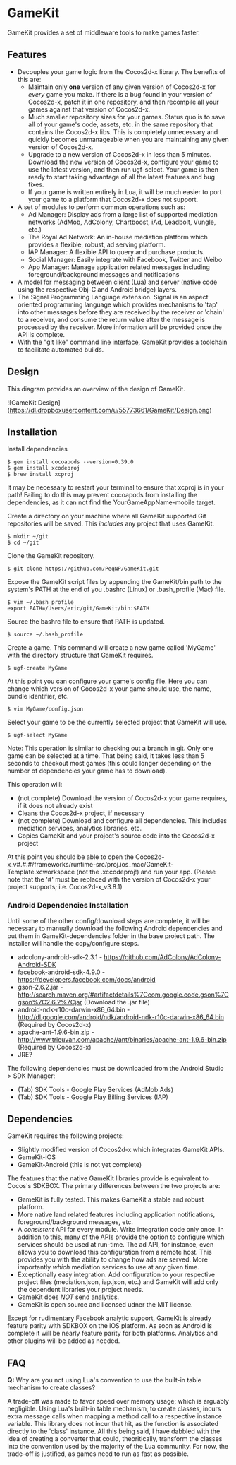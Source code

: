 # GameKit

GameKit provides a set of middleware tools to make games faster.

## Features

- Decouples your game logic from the Cocos2d-x library. The benefits of this are:
  - Maintain only **one** version of any given version of Cocos2d-x for _every_ game you make. If there is a bug found in your version of Cocos2d-x, patch it in one repository, and then recompile all your games against that version of Cocos2d-x.
  - Much smaller repository sizes for your games. Status quo is to save all of your game's code, assets, etc. in the same repository that contains the Cocos2d-x libs. This is completely unnecessary and quickly becomes unmanageable when you are maintaining any given version of Cocos2d-x.
  - Upgrade to a new version of Cocos2d-x in less than 5 minutes. Download the new version of Cocos2d-x, configure your game to use the latest version, and then run ugf-select. Your game is then ready to start taking advantage of all the latest features and bug fixes.
  - If your game is written entirely in Lua, it will be much easier to port your game to a platform that Cocos2d-x does not support.
- A set of modules to perform common operations such as:
  - Ad Manager: Display ads from a large list of supported mediation networks (AdMob, AdColony, Chartboost, iAd, Leadbolt, Vungle, etc.)
  - The Royal Ad Network: An in-house mediation platform which provides a flexible, robust, ad serving platform.
  - IAP Manager: A flexible API to query and purchase products.
  - Social Manager: Easily integrate with Facebook, Twitter and Weibo
  - App Manager: Manage application related messages including foreground/background messages and notifications
- A model for messaging between client (Lua) and server (native code using the respective Obj-C and Android bridge) layers.
- The Signal Programming Language extension. Signal is an aspect oriented programming language which provides mechanisms to 'tap' into other messages before they are received by the receiver or 'chain' to a receiver, and consume the return value after the message is processed by the receiver. More information will be provided once the API is complete.
- With the "git like" command line interface, GameKit provides a toolchain to facilitate automated builds.

## Design

This diagram provides an overview of the design of GameKit.

![GameKit Design] (https://dl.dropboxusercontent.com/u/55773661/GameKit/Design.png)

## Installation

Install dependencies
```
$ gem install cocoapods --version=0.39.0
$ gem install xcodeproj
$ brew install xcproj
```
It may be necessary to restart your terminal to ensure that xcproj is in your path! Failing to do this may prevent cocoapods from installing the dependencies, as it can not find the YourGameAppName-mobile target.

Create a directory on your machine where all GameKit supported Git repositories will be saved. This _includes_ any project that uses GameKit.
```
$ mkdir ~/git
$ cd ~/git
```

Clone the GameKit repository.
```
$ git clone https://github.com/PeqNP/GameKit.git
```

Expose the GameKit script files by appending the GameKit/bin path to the system's PATH at the end of you .bashrc (Linux) or .bash_profile (Mac) file.
```
$ vim ~/.bash_profile
export PATH=/Users/eric/git/GameKit/bin:$PATH
```

Source the bashrc file to ensure that PATH is updated.
```
$ source ~/.bash_profile
```

Create a game. This command will create a new game called 'MyGame' with the directory structure that GameKit requires.
```
$ ugf-create MyGame
```

At this point you can configure your game's config file. Here you can change which version of Cocos2d-x your game should use, the name, bundle identifier, etc.
```
$ vim MyGame/config.json
```

Select your game to be the currently selected project that GameKit will use.
```
$ ugf-select MyGame
```
Note: This operation is similar to checking out a branch in git. Only one game can be selected at a time. That being said, it takes less than 5 seconds to checkout most games (this could longer depending on the number of dependencies your game has to download).

This operation will:
- (not complete) Download the version of Cocos2d-x your game requires, if it does not already exist
- Cleans the Cocos2d-x project, if necessary
- (not complete) Download and configure all dependencies. This includes mediation services, analytics libraries, etc.
- Copies GameKit and your project's source code into the Cocos2d-x project

At this point you should be able to open the Cocos2d-x_v#.#.#/frameworks/runtime-src/proj.ios_mac/GameKit-Template.xcworkspace (not the .xccodeproj!) and run your app. (Please note that the '#' must be replaced with the version of Cocos2d-x your project supports; i.e. Cocos2d-x_v3.8.1)

### Android Dependencies Installation

Until some of the other config/download steps are complete, it will be necessary to manually download the following Android dependencies and put them in GameKit-dependencies folder in the base project path. The installer will handle the copy/configure steps.

- adcolony-android-sdk-2.3.1 - https://github.com/AdColony/AdColony-Android-SDK
- facebook-android-sdk-4.9.0 - https://developers.facebook.com/docs/android
- gson-2.6.2.jar - http://search.maven.org/#artifactdetails%7Ccom.google.code.gson%7Cgson%7C2.6.2%7Cjar (Download the .jar file)
- android-ndk-r10c-darwin-x86_64.bin - http://dl.google.com/android/ndk/android-ndk-r10c-darwin-x86_64.bin (Required by Cocos2d-x)
- apache-ant-1.9.6-bin.zip - http://www.trieuvan.com/apache//ant/binaries/apache-ant-1.9.6-bin.zip (Required by Cocos2d-x)
- JRE?

The following dependencies must be downloaded from the Android Studio > SDK Manager:
- (Tab) SDK Tools - Google Play Services (AdMob Ads)
- (Tab) SDK Tools - Google Play Billing Services (IAP)


## Dependencies

GameKit requires the following projects:
- Slightly modified version of Cocos2d-x which integrates GameKit APIs.
- GameKit-iOS
- GameKit-Android (this is not yet complete)

The features that the native GameKit libraries provide is equivalent to Cocos's SDKBOX. The primary differences between the two projects are:
- GameKit is fully tested. This makes GameKit a stable and robust platform.
- More native land related features including application notifications, foreground/background messages, etc.
- A _consistent_ API for every module. Write integration code only once. In addition to this, many of the APIs provide the option to configure which services should be used at run-time. The ad API, for instance, even allows you to download this configuration from a remote host. This provides you with the ability to change how ads are served. More importantly _which_ mediation services to use at any given time.
- Exceptionally easy integration. Add configuration to your respective project files (mediation.json, iap.json, etc.) and GameKit will add only the dependent libraries your project needs.
- GameKit does *NOT* send analytics.
- GameKit is open source and licensed udner the MIT license.

Except for rudimentary Facebook analytic support, GameKit is already feature parity with SDKBOX on the iOS platform. As soon as Android is complete it will be nearly feature parity for both platforms. Analytics and other plugins will be added as needed.

## FAQ

**Q:** Why are you not using Lua's convention to use the built-in table mechanism to create classes?

A trade-off was made to favor speed over memory usage; which is arguably negligible. Using Lua's built-in table mechanism, to create classes, incurs extra message calls when mapping a method call to a respective instance variable. This library does not incur that hit, as the function is associated directly to the 'class' instance. All this being said, I have dabbled with the idea of creating a converter that could, theoritically, transform the classes into the convention used by the majority of the Lua community. For now, the trade-off is justified, as games need to run as fast as possible.
